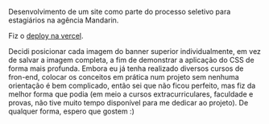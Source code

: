 Desenvolvimento de um site como parte do processo seletivo para estagiários na agência Mandarin.

Fiz o [deploy na vercel](https://mandarin-caroldireito1.vercel.app). 

Decidi posicionar cada imagem do banner superior individualmente, em vez de salvar a imagem completa, a fim de demonstrar a aplicação do CSS de forma mais profunda. 
Embora eu já tenha realizado diversos cursos de fron-end, colocar os conceitos em prática num projeto sem nenhuma orientação é bem complicado, então sei que não ficou perfeito, mas fiz da melhor forma que podia (em meio a cursos extracurriculares, faculdade e provas, não tive muito tempo disponível para me dedicar ao projeto). 
De qualquer forma, espero que gostem :)
